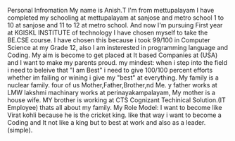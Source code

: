 Personal Infromation
My name is Anish.T I'm from mettupalayam I have completed my schooling at mettupalayam at sanjose and metro school 1 to 10 at sanjose and 11 to 12 at metro school.
And now I'm pursuing First year at KGISKL INSTITUTE of technology I have chosen myself to take the BE.CSE course.
I have chosen this because i took 99/100 in Computer Science at my Grade 12, also I am insterested in programming language and Coding.
My aim is become to get placed at It based Companies at (USA) and I want to make my parents proud. 
my mindest: when i step into the field i need to beleive that "I am Best" i need to give 100/100 percent efforts whether im failing or wining i give my "best" at everything.
My family is a nuclear family. four of us Mother,Father,Brother,nd Me.
y father works at LMW lakshmi machinary works at perinayakampalayam, 
My mother is a house wife.
MY brother is working at CTS Cognizant Techinical Solution.(IT Employee)
thats all about my family.
My Role Model: I want to become like Virat kohli because he is the cricket king. like that way i want to become a Coding and It not like a king but to best at work and also as a leader.(simple). 
